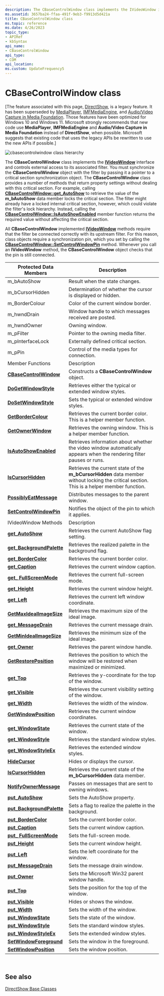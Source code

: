 ```yaml
---
description: The CBaseControlWindow class implements the IVideoWindow interface and controls external access to its associated filter.
ms.assetid: 3657ba24-ffaa-491f-9eb3-f9913d5d421a
title: CBaseControlWindow class
ms.topic: reference
ms.date: 4/26/2023
topic_type: 
- APIRef
- kbSyntax
api_name: 
- CBaseControlWindow
api_type: 
- COM
api_location: 
ms.custom: UpdateFrequency5
---
```


# CBaseControlWindow class

\[The feature associated with this page, [DirectShow](/windows/win32/directshow/directshow), is a legacy feature. It has been superseded by [MediaPlayer](/uwp/api/Windows.Media.Playback.MediaPlayer), [IMFMediaEngine](/windows/win32/api/mfmediaengine/nn-mfmediaengine-imfmediaengine), and [Audio/Video Capture in Media Foundation](windows/win32/medfound/audio-video-capture-in-media-foundation). Those features have been optimized for Windows 10 and Windows 11. Microsoft strongly recommends that new code use **MediaPlayer**, **IMFMediaEngine** and **Audio/Video Capture in Media Foundation** instead of **DirectShow**, when possible. Microsoft suggests that existing code that uses the legacy APIs be rewritten to use the new APIs if possible.\]

![cbasecontrolwindow class hierarchy](images/wctrl01.png)

The **CBaseControlWindow** class implements the [**IVideoWindow**](/windows/desktop/api/Control/nn-control-ivideowindow) interface and controls external access to its associated filter. You must synchronize the **CBaseControlWindow** object with the filter by passing it a pointer to a critical section synchronization object. The **CBaseControlWindow** class provides a number of methods that return property settings without dealing with this critical section. For example, calling [**CBaseControlWindow::get\_AutoShow**](cbasecontrolwindow-get-autoshow.md) to retrieve the value of the **m\_bAutoShow** data member locks the critical section. The filter might already have a locked internal critical section, however, which could violate the filter's lock hierarchy. Instead, calling the [**CBaseControlWindow::IsAutoShowEnabled**](cbasecontrolwindow-isautoshowenabled.md) member function returns the required value without affecting the critical section.

All **CBaseControlWindow** implemented [**IVideoWindow**](/windows/desktop/api/Control/nn-control-ivideowindow) methods require that the filter be connected correctly with its upstream filter. For this reason, class objects require a synchronization pin, which you set by calling the [**CBaseControlWindow::SetControlWindowPin**](cbasecontrolwindow-setcontrolwindowpin.md) method. Whenever you call an **IVideoWindow** method, the **CBaseControlWindow** object checks that the pin is still connected.



| Protected Data Members                                                     | Description                                                                                                                                 |
|----------------------------------------------------------------------------|---------------------------------------------------------------------------------------------------------------------------------------------|
| m\_bAutoShow                                                               | Result when the state changes.                                                                                                              |
| m\_bCursorHidden                                                           | Determination of whether the cursor is displayed or hidden.                                                                                 |
| m\_BorderColour                                                            | Color of the current window border.                                                                                                         |
| m\_hwndDrain                                                               | Window handle to which messages received are posted.                                                                                        |
| m\_hwndOwner                                                               | Owning window.                                                                                                                              |
| m\_pFilter                                                                 | Pointer to the owning media filter.                                                                                                         |
| m\_pInterfaceLock                                                          | Externally defined critical section.                                                                                                        |
| m\_pPin                                                                    | Control of the media types for connection.                                                                                                  |
| Member Functions                                                           | Description                                                                                                                                 |
| [**CBaseControlWindow**](cbasecontrolwindow-cbasecontrolwindow.md)        | Constructs a **CBaseControlWindow** object.                                                                                                 |
| [**DoGetWindowStyle**](cbasecontrolwindow-dogetwindowstyle.md)            | Retrieves either the typical or extended window styles.                                                                                     |
| [**DoSetWindowStyle**](cbasecontrolwindow-dosetwindowstyle.md)            | Sets the typical or extended window styles.                                                                                                 |
| [**GetBorderColour**](cbasecontrolwindow-getbordercolour.md)              | Retrieves the current border color. This is a helper member function.                                                                       |
| [**GetOwnerWindow**](cbasecontrolwindow-getownerwindow.md)                | Retrieves the owning window. This is a helper member function.                                                                              |
| [**IsAutoShowEnabled**](cbasecontrolwindow-isautoshowenabled.md)          | Retrieves information about whether the video window automatically appears when the rendering filter pauses or runs.                        |
| [**IsCursorHidden**](cbasecontrolwindow-iscursorhidden.md)                | Retrieves the current state of the **m\_bCursorHidden** data member without locking the critical section. This is a helper member function. |
| [**PossiblyEatMessage**](cbasecontrolwindow-possiblyeatmessage.md)        | Distributes messages to the parent window.                                                                                                  |
| [**SetControlWindowPin**](cbasecontrolwindow-setcontrolwindowpin.md)      | Notifies the object of the pin to which it applies.                                                                                         |
| IVideoWindow Methods                                                       | Description                                                                                                                                 |
| [**get\_AutoShow**](cbasecontrolwindow-get-autoshow.md)                   | Retrieves the current AutoShow flag setting.                                                                                                |
| [**get\_BackgroundPalette**](cbasecontrolwindow-get-backgroundpalette.md) | Retrieves the realized palette in the background flag.                                                                                      |
| [**get\_BorderColor**](cbasecontrolwindow-get-bordercolor.md)             | Retrieves the current border color.                                                                                                         |
| [**get\_Caption**](cbasecontrolwindow-get-caption.md)                     | Retrieves the current window caption.                                                                                                       |
| [**get\_ FullScreenMode**](cbasecontrolwindow-get-fullscreenmode.md)      | Retrieves the current full-screen mode.                                                                                                     |
| [**get\_Height**](cbasecontrolwindow-get-height.md)                       | Retrieves the current window height.                                                                                                        |
| [**get\_Left**](cbasecontrolwindow-get-left.md)                           | Retrieves the current left window coordinate.                                                                                               |
| [**GetMaxIdealImageSize**](cbasecontrolwindow-getmaxidealimagesize.md)    | Retrieves the maximum size of the ideal image.                                                                                              |
| [**get\_MessageDrain**](cbasecontrolwindow-get-messagedrain.md)           | Retrieves the current message drain.                                                                                                        |
| [**GetMinIdealImageSize**](cbasecontrolwindow-getminidealimagesize.md)    | Retrieves the minimum size of the ideal image.                                                                                              |
| [**get\_Owner**](cbasecontrolwindow-get-owner.md)                         | Retrieves the parent window handle.                                                                                                         |
| [**GetRestorePosition**](cbasecontrolwindow-getrestoreposition.md)        | Retrieves the position to which the window will be restored when maximized or minimized.                                                    |
| [**get\_Top**](cbasecontrolwindow-get-top.md)                             | Retrieves the y-coordinate for the top of the window.                                                                                       |
| [**get\_Visible**](cbasecontrolwindow-get-visible.md)                     | Retrieves the current visibility setting of the window.                                                                                     |
| [**get\_Width**](cbasecontrolwindow-get-width.md)                         | Retrieves the width of the window.                                                                                                          |
| [**GetWindowPosition**](cbasecontrolwindow-getwindowposition.md)          | Retrieves the current window coordinates.                                                                                                   |
| [**get\_WindowState**](cbasecontrolwindow-get-windowstate.md)             | Retrieves the current state of the window.                                                                                                  |
| [**get\_WindowStyle**](cbasecontrolwindow-get-windowstyle.md)             | Retrieves the standard window styles.                                                                                                       |
| [**get\_WindowStyleEx**](cbasecontrolwindow-get-windowstyleex.md)         | Retrieves the extended window styles.                                                                                                       |
| [**HideCursor**](cbasecontrolwindow-hidecursor.md)                        | Hides or displays the cursor.                                                                                                               |
| [**IsCursorHidden**](cbasecontrolwindow-iscursorhidden.md)                | Retrieves the current state of the **m\_bCursorHidden** data member.                                                                        |
| [**NotifyOwnerMessage**](cbasecontrolwindow-notifyownermessage.md)        | Passes on messages that are sent to owning windows.                                                                                         |
| [**put\_AutoShow**](cbasecontrolwindow-put-autoshow.md)                   | Sets the AutoShow property.                                                                                                                 |
| [**put\_BackgroundPalette**](cbasecontrolwindow-put-backgroundpalette.md) | Sets a flag to realize the palette in the background.                                                                                       |
| [**put\_BorderColor**](cbasecontrolwindow-put-bordercolor.md)             | Sets the current border color.                                                                                                              |
| [**put\_Caption**](cbasecontrolwindow-put-caption.md)                     | Sets the current window caption.                                                                                                            |
| [**put\_ FullScreenMode**](cbasecontrolwindow-put-fullscreenmode.md)      | Sets the full-screen mode.                                                                                                                  |
| [**put\_Height**](cbasecontrolwindow-put-height.md)                       | Sets the current window height.                                                                                                             |
| [**put\_Left**](cbasecontrolwindow-put-left.md)                           | Sets the left coordinate for the window.                                                                                                    |
| [**put\_MessageDrain**](cbasecontrolwindow-put-messagedrain.md)           | Sets the message drain window.                                                                                                              |
| [**put\_Owner**](cbasecontrolwindow-put-owner.md)                         | Sets the Microsoft Win32 parent window handle.                                                                                              |
| [**put\_Top**](cbasecontrolwindow-put-top.md)                             | Sets the position for the top of the window.                                                                                                |
| [**put\_Visible**](cbasecontrolwindow-put-visible.md)                     | Hides or shows the window.                                                                                                                  |
| [**put\_Width**](cbasecontrolwindow-put-width.md)                         | Sets the width of the window.                                                                                                               |
| [**put\_WindowState**](cbasecontrolwindow-put-windowstate.md)             | Sets the state of the window.                                                                                                               |
| [**put\_WindowStyle**](cbasecontrolwindow-put-windowstyle.md)             | Sets the standard window styles.                                                                                                            |
| [**put\_WindowStyleEx**](cbasecontrolwindow-put-windowstyleex.md)         | Sets the extended window styles.                                                                                                            |
| [**SetWindowForeground**](cbasecontrolwindow-setwindowforeground.md)      | Sets the window in the foreground.                                                                                                          |
| [**SetWindowPosition**](cbasecontrolwindow-setwindowposition.md)          | Sets the window position.                                                                                                                   |



 

## See also

<dl> <dt>

[DirectShow Base Classes](directshow-base-classes.md)
</dt> </dl>

 

 



